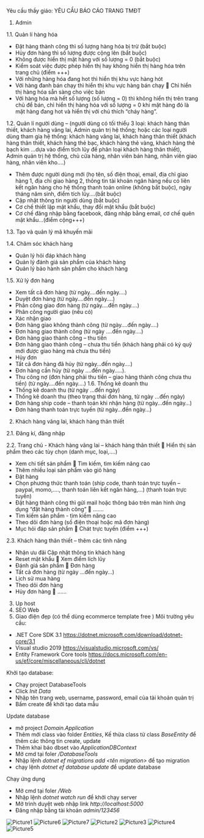 Yêu cầu thầy giáo: 
YÊU CẦU BÁO CÁO TRANG TMĐT
1. Admin

1.1. Quản lí hàng hóa

- Đặt hàng thành công thì số lượng hàng hóa bị trừ (bắt buộc)
- Hủy đơn hàng thì số lượng được cộng lên (bắt buộc)
- Không được hiển thị mặt hàng với số lượng = 0 (bắt buộc)
- Kiểm soát việc được phép hiển thị hay không hiển thị hàng hóa trên trang chủ (điểm +++)
- Với những hàng hóa đang hot thì hiển thị khu vực hàng hót
- Với hàng đanh bán chạy thì hiển thị khu vực hàng bán chạy  Chỉ hiển thị hàng hóa sẵn sàng cho việc bán
- Với hàng hóa mà hết số lượng (số lượng = 0) thì không hiển thị trên trang chủ để bán, chỉ hiển thị hàng hóa với số lượng = 0 khi mặt hàng đó là mặt hàng 
đang hot và hiển thị với chú thích “cháy hàng”.

1.2. Quản lí người dùng – (người dùng có tối thiểu 3 loại: khách hàng thân thiết, khách hàng vãng lai, Admin quản trị hệ thống; hoặc các loại người dùng tham gia hệ thống: khách 
hàng vãng lai, khách hàng thân thiết (khách hàng thân thiết, khách hàng thẻ bạc, khách  hàng thẻ vàng, khách hàng thẻ bạch kim …dựa vào điểm tích lũy để phân loại khách 
hàng thân thiết), Admin quản trị hệ thống, chủ cửa hàng, nhân viên bán hàng, nhân viên giao hàng, nhân viên kho….)

- Thêm được người dùng mới (họ tên, số điện thoại, email, địa chỉ giao hàng 1, địa chỉ giao hàng 2, thông tin tài khoản ngân hàng nếu có liên kết ngân hàng cho hệ thống thanh toán online (không bắt buộc), ngày tháng năm sinh, điểm tích lũy….(bắt buộc)
- Cập nhật thông tin người dùng (bắt buộc)
- Cơ chế thiết lập mật khẩu, thay đổi mật khẩu (bắt buộc)
- Cơ chế đăng nhập bằng facebook, đăng nhập bằng email, cơ chế quên mật khẩu…(điểm cộng+++)

1.3. Tạo và quản lý mã khuyến mãi

1.4. Chăm sóc khách hàng
- Quản lý hỏi đáp khách hàng
- Quản lý đánh giá sản phẩm của khách hàng
- Quản lý bảo hành sản phẩm cho khách hàng

1.5. Xử lý đơn hàng
- Xem tất cả đơn hàng (từ ngày….đến ngày….)
- Duyệt đơn hàng (từ ngày….đến ngày….)
- Phân công giao đơn hàng (từ ngày….đến ngày….)
- Phân công người giao (nếu có)
- Xác nhận giao
- Đơn hàng giao không thành công (từ ngày….đến ngày….)
- Đơn hàng giao thành công (từ ngày ….đến ngày….)
- Đơn hàng giao thành công – thu tiền
- Đơn hàng giao thành công – chưa thu tiền (khách hàng phải có ký quỹ mới được giao hàng mà chưa thu tiền)
- Hủy đơn
- Tất cả đơn hàng đã hủy (từ ngày…đến ngày….)
- Đơn hàng cần hủy (từ ngày ….đến ngày…..).
- Thu công nợ (đơn hàng phải thu tiền – giao hàng thành công chưa thu tiền) (từ ngày….đến ngày….)
1.6. Thống kê doanh thu
- Thống kê doanh thu (từ ngày …đến ngày)
- Thống kê doanh thu (theo trạng thái đơn hàng, từ ngày …đến ngày)
- Đơn hàng ship code – thanh toán khi nhận hàng (từ ngày…đến ngày…)
- Đơn hàng thanh toán trực tuyến (từ ngày…đến ngày…)
2. Khách hàng vãng lai, khách hàng thân thiết

2.1. Đăng kí, đăng nhập

2.2. Trang chủ - Khách hàng vãng lai – khách hàng thân thiết  Hiển thị sản phẩm theo các tùy chọn (danh mục, loại,….)

- Xem chi tiết sản phẩm  Tìm kiếm, tìm kiếm nâng cao
- Thêm nhiều loại sản phẩm vào giỏ hàng
- Đặt hàng
- Chọn phương thức thanh toán (ship code, thanh toán trực tuyến – paypal, momo,…., thanh toán liên kết ngân hàng,…) (thanh toán trực tuyến)
- Đặt hàng thành công thì gửi mail hoặc thông báo trên màn hình ứng dụng “đặt hàng thành công”
 …….
- Tìm kiếm sản phẩm - tìm kiếm nâng cao
- Theo dõi đơn hàng (số điện thoại hoặc mã đơn hàng)
- Mục hỏi đáp sản phẩm  Chát trực tuyến (điểm +++)

2.3. Khách hàng thân thiết – thêm các tính năng

- Nhận ưu đãi
Cập nhật thông tin khách hàng
- Reset mật khẩu  Xem điểm lích lũy
- Đánh giá sản phẩm  Đơn hàng
- Tất cả đơn hàng (từ ngày …đến ngày…)
- Lịch sử mua hàng
- Theo dõi đơn hàng
- Hủy đơn hàng
 ……
3. Up host
4. SEO Web
5. Giao điện đẹp (có thể dùng ecommerce template free )
Môi trường yêu cầu:
 * .NET Core SDK 3.1 https://dotnet.microsoft.com/download/dotnet-core/3.1
 * Visual studio 2019 https://visualstudio.microsoft.com/vs/
 * Entity Framework Core tools https://docs.microsoft.com/en-us/ef/core/miscellaneous/cli/dotnet


Khởi tạo database:
 * Chạy project DatabaseTools
 * Click *Init Data*
 * Nhập tên trang web, username, password, email của tài khoản quản trị
 * Bấm create để khởi tạo data mẫu

Update database
 * mở project *Domain.Application*
 * Thêm mới class vào folder *Entities*, Kế thừa class từ class *BaseEntity* để thêm các thông tin create, update
 * Thêm khai báo dbset vào *ApplicationDBContext*
 * Mở cmd tại foler */DatabaseTools*
 * Nhập lệnh *dotnet ef migrations add <tên migration>* để tạo migration
 * chạy lệnh *dotnet ef database update* để update database

Chạy ứng dụng
 * Mở cmd tại foler */Web*
 * Nhập lệnh *dotnet watch run* để khởi chạy server
 * Mở trình duyệt web nhập link *http://localhost:5000*
 * Đăng nhập bằng tài khoản *admin/123456*
 
 ![Picture1](https://user-images.githubusercontent.com/68087743/106243314-bee1e580-623b-11eb-8a05-11a5c68058b2.png)
![Picture6](https://user-images.githubusercontent.com/68087743/106243436-023c5400-623c-11eb-9c8f-45a2b3418fcb.png)
![Picture7](https://user-images.githubusercontent.com/68087743/106243440-036d8100-623c-11eb-8d63-77a373b117fe.png)
![Picture2](https://user-images.githubusercontent.com/68087743/106243441-036d8100-623c-11eb-9bd3-65d546cf5867.png)
![Picture3](https://user-images.githubusercontent.com/68087743/106243442-04061780-623c-11eb-9b51-07cb33352142.png)
![Picture4](https://user-images.githubusercontent.com/68087743/106243445-049eae00-623c-11eb-85d7-8719e7fc3b9d.png)
![Picture5](https://user-images.githubusercontent.com/68087743/106243447-05374480-623c-11eb-807c-928902743438.png)


 
